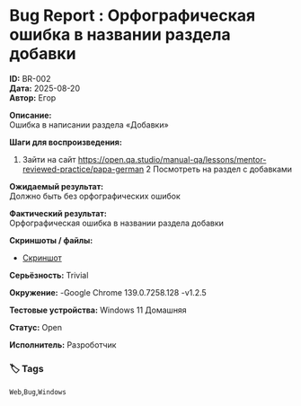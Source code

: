 # Bug Report : Орфографическая ошибка в названии раздела добавки

**ID:** BR-002  
**Дата:** 2025-08-20  
**Автор:** Егор  

**Описание:**  
Ошибка в написании раздела «Добавки»

**Шаги для воспроизведения:**  
1. Зайти на сайт https://open.qa.studio/manual-qa/lessons/mentor-reviewed-practice/papa-german
2 Посмотреть на раздел с добавками

**Ожидаемый результат:**  
Должно быть без орфографических ошибок 

**Фактический результат:**  
Орфографическая ошибка в названии раздела добавки 

**Скриншоты / файлы:**  
- [Скриншот](screenshots/BR-003.jpg)


**Серьёзность:** Trivial 

**Окружение:** -Google Chrome 139.0.7258.128
-v1.2.5

**Тестовые устройства:** Windows 11 Домашняя

**Статус:** Open  

**Исполнитель:** Разроботчик

### 🏷️ Tags
`Web`,`Bug`,`Windows`



